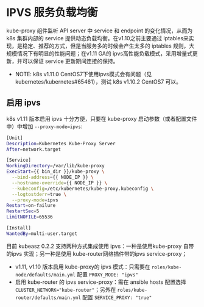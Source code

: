 # IPVS 服务负载均衡

kube-proxy 组件监听 API server 中 service 和 endpoint 的变化情况，从而为 k8s 集群内部的 service 提供动态负载均衡。在v1.10之前主要通过 iptables来实现，是稳定、推荐的方式，但是当服务多的时候会产生太多的 iptables 规则，大规模情况下有明显的性能问题；在v1.11 GA的 ipvs高性能负载模式，采用增量式更新，并可以保证 service 更新期间连接的保持。

- NOTE: k8s v1.11.0 CentOS7下使用ipvs模式会有问题（见 kubernetes/kubernetes#65461），测试 k8s v1.10.2 CentOS7 可以。

## 启用 ipvs

k8s v1.11 版本启用 ipvs 十分方便，只要在 kube-proxy 启动参数（或者配置文件中）中增加 `--proxy-mode=ipvs`:

``` bash
[Unit]
Description=Kubernetes Kube-Proxy Server
After=network.target

[Service]
WorkingDirectory=/var/lib/kube-proxy
ExecStart={{ bin_dir }}/kube-proxy \
  --bind-address={{ NODE_IP }} \
  --hostname-override={{ NODE_IP }} \
  --kubeconfig=/etc/kubernetes/kube-proxy.kubeconfig \
  --logtostderr=true \
  --proxy-mode=ipvs
Restart=on-failure
RestartSec=5
LimitNOFILE=65536

[Install]
WantedBy=multi-user.target
```

目前 kubeasz 0.2.2 支持两种方式集成使用 ipvs：一种是使用kube-proxy 自带的ipvs 实现；另一种是使用 kube-router网络插件带的ipvs service-proxy；

- v1.11, v1.10 版本启用 kube-proxy的 ipvs 模式：只需要在 `roles/kube-node/defaults/main.yml` 配置 `PROXY_MODE: "ipvs"`
- 启用 kube-router 的 ipvs service-proxy：需在 ansible hosts 配置选择 `CLUSTER_NETWORK="kube-router"`；另外在 `roles/kube-router/defaults/main.yml` 配置 `SERVICE_PROXY: "true"`
